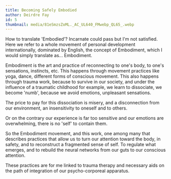 ```yaml
---
title: Becoming Safely Embodied
author: Deirdre Fay
id: 5
thumbnail: media/81eSmzsZoML._AC_UL640_FMwebp_QL65_.webp
---
```

How to translate 'Embodied'? Incarnate could pass but I'm not satisfied. Here we refer to a whole movement of personal development internationally, dominated by English, the concept of Embodiment, which I would simply translate as... Embodiment.

Embodiment is the art and practice of reconnecting to one's body, to one's sensations, instincts, etc. This happens through movement practices like yoga, dance, different forms of conscious movement. This also happens through trauma work, because to survive in our society, and under the influence of a traumatic childhood for example, we learn to dissociate, we become 'numb', because we avoid emotions, unpleasant sensations.

The price to pay for this dissociation is misery, and a disconnection from our environment, an insensitivity to oneself and to others.

Or on the contrary our experience is far too sensitive and our emotions are overwhelming, there is no 'self' to contain them.

So the Embodiment movement, and this work, one among many that describes practices that allow us to turn our attention toward the body, in safety, and to reconstruct a fragmented sense of self. To regulate what emerges, and to rebuild the neural networks from our guts to our conscious attention.

These practices are for me linked to trauma therapy and necessary aids on the path of integration of our psycho-corporeal apparatus.
